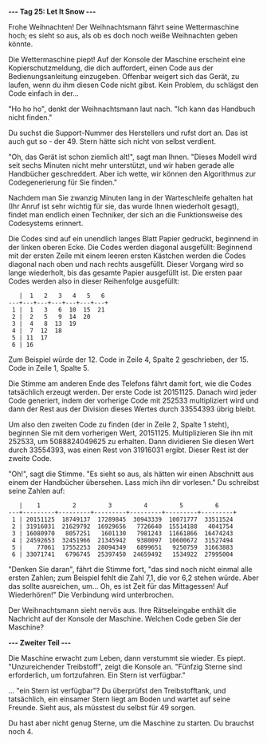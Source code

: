 **--- Tag 25: Let It Snow ---**

Frohe Weihnachten! Der Weihnachtsmann fährt seine Wettermaschine hoch; es sieht so aus, als ob es doch noch weiße
Weihnachten geben könnte.

Die Wettermaschine piept! Auf der Konsole der Maschine erscheint eine Kopierschutzmeldung, die dich auffordert, einen
Code aus der Bedienungsanleitung einzugeben. Offenbar weigert sich das Gerät, zu laufen, wenn du ihm diesen Code nicht
gibst. Kein Problem, du schlägst den Code einfach in der...

"Ho ho ho", denkt der Weihnachtsmann laut nach. "Ich kann das Handbuch nicht finden."

Du suchst die Support-Nummer des Herstellers und rufst dort an. Das ist auch gut so - der 49. Stern hätte sich nicht von
selbst verdient.

"Oh, das Gerät ist schon ziemlich alt!", sagt man Ihnen. "Dieses Modell wird seit sechs Minuten nicht mehr unterstützt,
und wir haben gerade alle Handbücher geschreddert. Aber ich wette, wir können den Algorithmus zur Codegenerierung für
Sie finden."

Nachdem man Sie zwanzig Minuten lang in der Warteschleife gehalten hat (Ihr Anruf ist sehr wichtig für sie, das wurde
Ihnen wiederholt gesagt), findet man endlich einen Techniker, der sich an die Funktionsweise des Codesystems erinnert.

Die Codes sind auf ein unendlich langes Blatt Papier gedruckt, beginnend in der linken oberen Ecke. Die Codes werden
diagonal ausgefüllt: Beginnend mit der ersten Zeile mit einem leeren ersten Kästchen werden die Codes diagonal nach oben
und nach rechts ausgefüllt. Dieser Vorgang wird so lange wiederholt, bis das gesamte Papier ausgefüllt ist. Die ersten
paar Codes werden also in dieser Reihenfolge ausgefüllt:

```
   |  1   2   3   4   5   6  
---+---+---+---+---+---+---+
 1 |  1   3   6  10  15  21
 2 |  2   5   9  14  20
 3 |  4   8  13  19
 4 |  7  12  18
 5 | 11  17
 6 | 16
```

Zum Beispiel würde der 12. Code in Zeile 4, Spalte 2 geschrieben, der 15. Code in Zeile 1, Spalte 5.

Die Stimme am anderen Ende des Telefons fährt damit fort, wie die Codes tatsächlich erzeugt werden. Der erste Code
ist 20151125. Danach wird jeder Code generiert, indem der vorherige Code mit 252533 multipliziert wird und dann der Rest
aus der Division dieses Wertes durch 33554393 übrig bleibt.

Um also den zweiten Code zu finden (der in Zeile 2, Spalte 1 steht), beginnen Sie mit dem vorherigen Wert, 20151125.
Multiplizieren Sie ihn mit 252533, um 5088824049625 zu erhalten. Dann dividieren Sie diesen Wert durch 33554393, was
einen Rest von 31916031 ergibt. Dieser Rest ist der zweite Code.

"Oh!", sagt die Stimme. "Es sieht so aus, als hätten wir einen Abschnitt aus einem der Handbücher übersehen. Lass mich
ihn dir vorlesen." Du schreibst seine Zahlen auf:

```
   |    1         2         3         4         5         6
---+---------+---------+---------+---------+---------+---------+
 1 | 20151125  18749137  17289845  30943339  10071777  33511524
 2 | 31916031  21629792  16929656   7726640  15514188   4041754
 3 | 16080970   8057251   1601130   7981243  11661866  16474243
 4 | 24592653  32451966  21345942   9380097  10600672  31527494
 5 |    77061  17552253  28094349   6899651   9250759  31663883
 6 | 33071741   6796745  25397450  24659492   1534922  27995004
```

"Denken Sie daran", fährt die Stimme fort, "das sind noch nicht einmal alle ersten Zahlen; zum Beispiel fehlt die Zahl
7,1, die vor 6,2 stehen würde. Aber das sollte ausreichen, um... Oh, es ist Zeit für das Mittagessen! Auf Wiederhören!"
Die Verbindung wird unterbrochen.

Der Weihnachtsmann sieht nervös aus. Ihre Rätseleingabe enthält die Nachricht auf der Konsole der Maschine. Welchen Code
geben Sie der Maschine?

**--- Zweiter Teil ---**

Die Maschine erwacht zum Leben, dann verstummt sie wieder. Es piept. "Unzureichender Treibstoff", zeigt die Konsole
an. "Fünfzig Sterne sind erforderlich, um fortzufahren. Ein Stern ist verfügbar."

... "ein Stern ist verfügbar"? Du überprüfst den Treibstofftank, und tatsächlich, ein einsamer Stern liegt am Boden und
wartet auf seine Freunde. Sieht aus, als müsstest du selbst für 49 sorgen.

Du hast aber nicht genug Sterne, um die Maschine zu starten. Du brauchst noch 4.